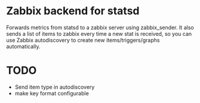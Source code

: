 Zabbix backend for statsd
=========================

Forwards metrics from statsd to a zabbix server using zabbix_sender. 
It also sends a list of items to zabbix every time a new stat is received, so you can use Zabbix autodiscovery to create new items/triggers/graphs automatically. 

TODO
====
- Send item type in autodiscovery
- make key format configurable
